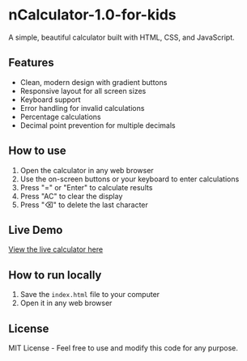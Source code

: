 # nCalculator-1.0-for-kids

A simple, beautiful calculator built with HTML, CSS, and JavaScript.

## Features
- Clean, modern design with gradient buttons
- Responsive layout for all screen sizes
- Keyboard support
- Error handling for invalid calculations
- Percentage calculations
- Decimal point prevention for multiple decimals

## How to use
1. Open the calculator in any web browser
2. Use the on-screen buttons or your keyboard to enter calculations
3. Press "=" or "Enter" to calculate results
4. Press "AC" to clear the display
5. Press "⌫" to delete the last character

## Live Demo
[View the live calculator here](https://moustyb.gitlab.io/nCalculator-1.0-for-kids/)

## How to run locally
1. Save the `index.html` file to your computer
2. Open it in any web browser

## License
MIT License - Feel free to use and modify this code for any purpose.
